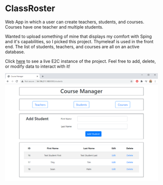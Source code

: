# ClassRoster

Web App in which a user can create teachers, students, and courses. Courses have one teacher and multiple students. 

Wanted to upload something of mine that displays my comfort with Sping and it's capabilities, so I picked this project. Thymeleaf is used in the front end. The list of students, teachers, and courses are all on an active database. 

Click [here](http://54.196.211.168:8080/teachers) to see a live E2C instance of the project. Feel free to add, delete, or modify data to interact with it! 

![ScreenShot](https://raw.githubusercontent.com/AdamBadagliacco/ClassRoster/main/ScreenShot.PNG) 

